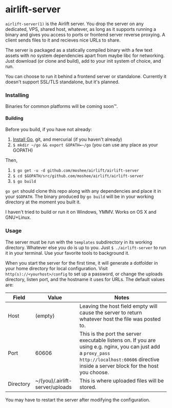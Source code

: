 # airlift-server

`airlift-server(1)` is the Airlift server. You drop the server on any
dedicated, VPS, shared host, whatever, as long as it supports running a binary
and gives you access to ports or frontend server reverse proxying. A client
sends files to it and recieves nice URLs to share.

The server is packaged as a statically compiled binary with a few text assets
with no system dependencies apart from maybe libc for networking. Just download
(or clone and build), add to your init system of choice, and run.

You can choose to run it behind a frontend server or standalone. Currently it
doesn't support SSL/TLS standalone, but it's planned.

### Installing

Binaries for common platforms will be coming soon™.

#### Building

Before you build, if you have not already:

1. [Install Go](http://golang.org/doc/install), git, and mercurial (if you
   haven't already)
2. `$ mkdir ~/go && export GOPATH=~/go` (you can use any place as your GOPATH)

Then,

1. `$ go get -u -d github.com/moshee/airlift/airlift-server`
2. `$ cd $GOPATH/src/github.com/moshee/airlift/airlift-server`
3. `$ go build`

`go get` should clone this repo along with any dependencies and place it
in your `$GOPATH`. The binary produced by `go build` will be in your working
directory at the moment you built it.

I haven't tried to build or run it on Windows, YMMV. Works on OS X and
GNU+Linux.

### Usage

The server must be run with the `templates` subdirectory in its working
directory. Whatever else you do is up to you. Just `$ ./airlift-server` to run
it in your terminal. Use your favorite tools to background it.

When you start the server for the first time, it will generate a dotfolder in
your home directory for local configuration. Visit
`http(s)://<yourhost>/config` to set up a password, or change the uploads
directory, listen port, and the hostname it uses for URLs. The default values
are:

 Field | Value     | Notes
-------|-----------|----------------------------------------------
 Host  | (empty)   | Leaving the host field empty will cause the server to return whatever host the file was posted to.
 Port  | 60606     | This is the port the server executable listens on. If you are using e.g. nginx, you can just add a `proxy_pass http://localhost:60606` directive inside a server block for the host you choose.
 Directory | ~/(you)/.airlift-server/uploads | This is where uploaded files will be stored.

You may have to restart the server after modifying the configuration.
